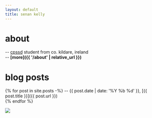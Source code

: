 ```yaml
---
layout: default
title: senan kelly
---
```


# about

-- [cpssd](https://cpssd.net/) student from co. kildare, ireland  
-- **[more]({{ '/about' | relative_url }})**

# blog posts

{% for post in site.posts -%}
-- <span class="date">{{ post.date | date: '%Y %b %d' }}</span>, [{{ post.title }}]({{ post.url }})  
{% endfor %}

<img id="purdy" src="{{ '/assets/images/purdy.jpg' | relative_url }}">
